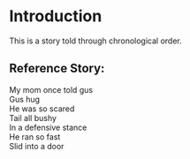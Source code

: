 # Introduction
This is a story told through chronological order.


## Reference Story:
My mom once told gus <br>
Gus hug <br>
He was so scared <br>
Tail all bushy <br>
In a defensive stance <br>
He ran so fast <br>
Slid into a door <br>